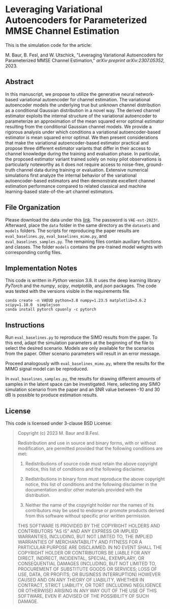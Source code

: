 # Leveraging Variational Autoencoders for Parameterized MMSE Channel Estimation

This is the simulation code for the article:

M. Baur, B. Fesl, and W. Utschick, "Leveraging Variational Autoencoders for Parameterized MMSE Channel Estimation," *arXiv preprint arXiv:2307.05352,* 2023.

## Abstract
In this manuscript, we propose to utilize the generative neural network-based variational autoencoder for channel estimation. The variational autoencoder models the underlying true but unknown channel distribution as a conditional Gaussian distribution in a novel way. The derived channel estimator exploits the internal structure of the variational autoencoder to parameterize an approximation of the mean squared error optimal estimator resulting from the conditional Gaussian channel models. We provide a rigorous analysis under which conditions a variational autoencoder-based estimator is mean squared error optimal. We then present considerations that make the variational autoencoder-based estimator practical and propose three different estimator variants that differ in their access to channel knowledge during the training and evaluation phase. In particular, the proposed estimator variant trained solely on noisy pilot observations is particularly noteworthy as it does not require access to noise-free, ground-truth channel data during training or evaluation. Extensive numerical simulations first analyze the internal behavior of the variational autoencoder-based estimators and then demonstrate excellent channel estimation performance compared to related classical and machine learning-based state-of-the-art channel estimators. 

## File Organization
Please download the data under this [link](https://syncandshare.lrz.de/getlink/fiRHpKeiMJ5hGTHPu8XuEF/data). The password is `VAE-est-2023!`. Afterward, place the `data` folder in the same directory as the `datasets` and `models` folders.
The scripts for reproducing the paper results are `eval_baselines.py`, `eval_baselines_mimo.py`, and `eval_baselines_samples.py`. The remaining files contain auxiliary functions and classes. The folder `models` contains the pre-trained model weights with corresponding config files.

## Implementation Notes
This code is written in _Python_ version 3.8. It uses the deep learning library _PyTorch_ and the _numpy_, _scipy_, _matplotlib_, and _json_ packages. The code was tested with the versions visible in the requirements file.
```
conda create -n VAEUD python=3.8 numpy=1.23.5 matplotlib=3.6.2 scipy=1.10.0  simplejson  
conda install pytorch cpuonly -c pytorch
```

## Instructions
Run `eval_baselines.py` to reproduce the SIMO results from the paper. To this end, adapt the simulation parameters at the beginning of the file to select the desired scenario. Models are only available for the scenarios from the paper. Other scenario parameters will result in an error message.

Proceed analogously with `eval_baselines_mimo.py`, where the results for the MIMO signal model can be reproduced.

In `eval_baselines_samples.py`, the results for drawing different amounts of samples in the latent space can be investigated. Here, selecting any SIMO simulation scenario from the paper and an SNR value between -10 and 30 dB is possible to produce estimation results.

## License
This code is licensed under 3-clause BSD License:

>Copyright (c) 2023 M. Baur and B.Fesl.
>
>Redistribution and use in source and binary forms, with or without modification, are permitted provided that the following conditions are met:
>
>1. Redistributions of source code must retain the above copyright notice, this list of conditions and the following disclaimer.
>
>2. Redistributions in binary form must reproduce the above copyright notice, this list of conditions and the following disclaimer in the documentation and/or other materials provided with the distribution.
>
>3. Neither the name of the copyright holder nor the names of its contributors may be used to endorse or promote products derived from this software without specific prior written permission.
>
>THIS SOFTWARE IS PROVIDED BY THE COPYRIGHT HOLDERS AND CONTRIBUTORS "AS IS" AND ANY EXPRESS OR IMPLIED WARRANTIES, INCLUDING, BUT NOT LIMITED TO, THE IMPLIED WARRANTIES OF MERCHANTABILITY AND FITNESS FOR A PARTICULAR PURPOSE ARE DISCLAIMED. IN NO EVENT SHALL THE COPYRIGHT HOLDER OR CONTRIBUTORS BE LIABLE FOR ANY DIRECT, INDIRECT, INCIDENTAL, SPECIAL, EXEMPLARY, OR CONSEQUENTIAL DAMAGES (INCLUDING, BUT NOT LIMITED TO, PROCUREMENT OF SUBSTITUTE GOODS OR SERVICES; LOSS OF USE, DATA, OR PROFITS; OR BUSINESS INTERRUPTION) HOWEVER CAUSED AND ON ANY THEORY OF LIABILITY, WHETHER IN CONTRACT, STRICT LIABILITY, OR TORT (INCLUDING NEGLIGENCE OR OTHERWISE) ARISING IN ANY WAY OUT OF THE USE OF THIS SOFTWARE, EVEN IF ADVISED OF THE POSSIBILITY OF SUCH DAMAGE.
